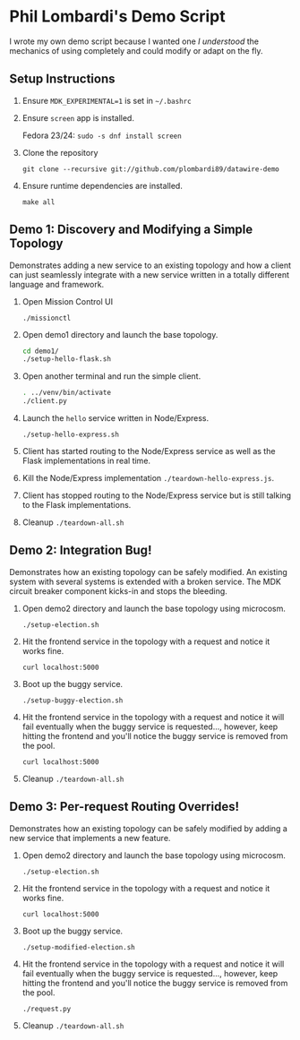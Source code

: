 # Phil Lombardi's Demo Script

I wrote my own demo script because I wanted one *I understood* the mechanics of using completely and could modify or adapt on the fly.

## Setup Instructions

1. Ensure `MDK_EXPERIMENTAL=1` is set in `~/.bashrc`
2. Ensure `screen` app is installed.

    Fedora 23/24:
    `sudo -s dnf install screen`

3. Clone the repository

   `git clone --recursive git://github.com/plombardi89/datawire-demo`

4. Ensure runtime dependencies are installed.

    `make all`

## Demo 1: Discovery and Modifying a Simple Topology

Demonstrates adding a new service to an existing topology and how a client can just seamlessly integrate with a new service written in a totally different language and framework.

1. Open Mission Control UI

   `./missionctl`
   
2. Open demo1 directory and launch the base topology.

    ```bash
    cd demo1/
    ./setup-hello-flask.sh
    ```
    
3. Open another terminal and run the simple client.

    ```bash
    . ../venv/bin/activate
    ./client.py
    ```
    
4. Launch the `hello` service written in Node/Express.
    
   `./setup-hello-express.sh`  
    
5. Client has started routing to the Node/Express service as well as the Flask implementations in real time. 
6. Kill the Node/Express implementation `./teardown-hello-express.js`.
7. Client has stopped routing to the Node/Express service but is still talking to the Flask implementations.
8. Cleanup `./teardown-all.sh`

## Demo 2: Integration Bug!

Demonstrates how an existing topology can be safely modified. An existing system with several systems is extended with a broken service. The MDK circuit breaker component kicks-in and stops the bleeding.

1. Open demo2 directory and launch the base topology using microcosm.

   `./setup-election.sh`
   
2. Hit the frontend service in the topology with a request and notice it works fine.

   `curl localhost:5000`
   
3. Boot up the buggy service.

   `./setup-buggy-election.sh`
   
4. Hit the frontend service in the topology with a request and notice it will fail eventually when the buggy service is requested..., however, keep hitting the frontend and you'll notice the buggy service is removed from the pool.

   `curl localhost:5000`
   
5. Cleanup `./teardown-all.sh`
   
## Demo 3: Per-request Routing Overrides!

Demonstrates how an existing topology can be safely modified by adding a new service that implements a new feature.

1. Open demo2 directory and launch the base topology using microcosm.

   `./setup-election.sh`
   
2. Hit the frontend service in the topology with a request and notice it works fine.

   `curl localhost:5000`
   
3. Boot up the buggy service.

   `./setup-modified-election.sh`
   
4. Hit the frontend service in the topology with a request and notice it will fail eventually when the buggy service is requested..., however, keep hitting the frontend and you'll notice the buggy service is removed from the pool.

   `./request.py`
   
5. Cleanup `./teardown-all.sh`
